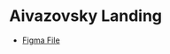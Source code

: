 # Aivazovsky Landing

- [Figma File](https://www.figma.com/design/EpAvCLMxW3XbuFx7TwsSrl/Landing_Aivazovski?node-id=0-1&t=eHPGo8dvnSa88nxS-1)
